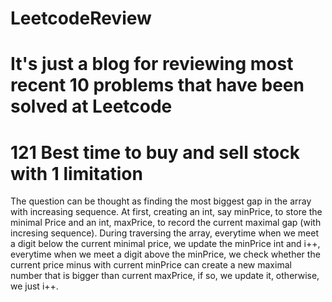 # LeetcodeReview
It's just a blog for reviewing most recent 10 problems that have been solved at Leetcode
=====================================================
121 Best time to buy and sell stock with 1 limitation
=====================================================
The question can be thought as finding the most biggest gap in the array with increasing sequence. 
At first, creating an int, say minPrice, to store the minimal Price and an int, maxPrice, to record the current maximal gap (with incresing sequence).
During traversing the array, everytime when we meet a digit below the current minimal price, we update the minPrice int and i++,
everytime when we meet a digit above the minPrice, we check whether the current price minus with current minPrice can create a new maximal
number that is bigger than current maxPrice, if so, we update it, otherwise, we just i++.
